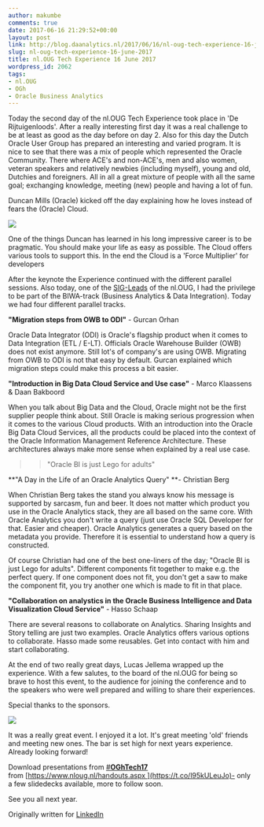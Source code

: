 ```yaml
---
author: makumbe
comments: true
date: 2017-06-16 21:29:52+00:00
layout: post
link: http://blog.daanalytics.nl/2017/06/16/nl-oug-tech-experience-16-june-2017/
slug: nl-oug-tech-experience-16-june-2017
title: nl.OUG Tech Experience 16 June 2017
wordpress_id: 2062
tags:
- nl.OUG
- OGh
- Oracle Business Analytics
---
```


Today the second day of the nl.OUG Tech Experience took place in 'De Rijtuigenloods'. After a really interesting first day it was a real challenge to be at least as good as the day before on day 2. Also for this day the Dutch Oracle User Group has prepared an interesting and varied program. It is nice to see that there was a mix of people which represented the Oracle Community. There where ACE's and non-ACE's, men and also women, veteran speakers and relatively newbies (including myself), young and old, Dutchies and foreigners. All in all a great mixture of people with all the same goal; exchanging knowledge, meeting (new) people and having a lot of fun.

Duncan Mills (Oracle) kicked off the day explaining how he loves instead of fears the (Oracle) Cloud.


![](https://media.licdn.com/mpr/mpr/AAEAAQAAAAAAAAoyAAAAJDEwMDNlYzE0LTU3NmMtNGI1MC04YTJiLTE1ZDc3YmM5ZTI0Ng.jpg)




One of the things Duncan has learned in his long impressive career is to be pragmatic. You should make your life as easy as possible. The Cloud offers various tools to support this. In the end the Cloud is a 'Force Multiplier' for developers

After the keynote the Experience continued with the different parallel sessions. Also today, one of the [SIG-Leads](https://www.ogh.nl/sig/biwa/) of the nl.OUG, I had the privilege to be part of the BIWA-track (Business Analytics & Data Integration). Today we had four different parallel tracks.

**"Migration steps from OWB to ODI"** - Gurcan Orhan

Oracle Data Integrator (ODI) is Oracle's flagship product when it comes to Data Integration (ETL / E-LT). Officials Oracle Warehouse Builder (OWB) does not exist anymore. Still lot's of company's are using OWB. Migrating from OWB to ODI is not that easy by default. Gurcan explained which migration steps could make this process a bit easier.

**"Introduction in Big Data Cloud Service and Use case"** - Marco Klaassens & Daan Bakboord

When you talk about Big Data and the Cloud, Oracle might not be the first supplier people think about. Still Oracle is making serious progression when it comes to the various Cloud products. With an introduction into the Oracle Big Data Cloud Services, all the products could be placed into the context of the Oracle Information Management Reference Architecture. These architectures always make more sense when explained by a real use case.


<blockquote>

> 
> "Oracle BI is just Lego for adults"
> 
> 
</blockquote>


**"A Day in the Life of an Oracle Analytics Query" **- Christian Berg

When Christian Berg takes the stand you always know his message is supported by sarcasm, fun and beer. It does not matter which product you use in the Oracle Analytics stack, they are all based on the same core. With Oracle Analytics you don't write a query (just use Oracle SQL Developer for that. Easier and cheaper). Oracle Analytics generates a query based on the metadata you provide. Therefore it is essential to understand how a query is constructed.

Of course Christian had one of the best one-liners of the day; "Oracle BI is just Lego for adults". Different components fit together to make e.g. the perfect query. If one component does not fit, you don't get a saw to make the component fit, you try another one which is made to fit in that place.

**"Collaboration on analystics in the Oracle Business Intelligence and Data Visualization Cloud Service"** - Hasso Schaap

There are several reasons to collaborate on Analytics. Sharing Insights and Story telling are just two examples. Oracle Analytics offers various options to collaborate. Hasso made some reusables. Get into contact with him and start collaborating.

At the end of two really great days, Lucas Jellema wrapped up the experience. With a few salutes, to the board of the nl.OUG for being so brave to host this event, to the audience for joining the conference and to the speakers who were well prepared and willing to share their experiences.

Special thanks to the sponsors.


![](https://media.licdn.com/mpr/mpr/AAEAAQAAAAAAAAy2AAAAJGM3YzI2MmNiLTYxYWUtNDQwMS04OTJmLTIxZmMzYjA2ZjljNw.jpg)




It was a really great event. I enjoyed it a lot. It's great meeting 'old' friends and meeting new ones. The bar is set high for next years experience. Already looking forward!

Download presentations from [#**OGhTech17**](https://twitter.com/hashtag/OGhTech17?src=hash) from [https://www.nloug.nl/handouts.aspx ](https://t.co/l95kULeuJo)- only a few slidedecks available, more to follow soon.

See you all next year.

Originally written for [LinkedIn](https://www.linkedin.com/pulse/nloug-tech-experience-16-june-2017-daan-bakboord?published=t)
